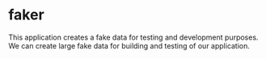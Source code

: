 # faker
This application creates a fake data for testing and development purposes. We can create large fake data for building and testing of our application.
